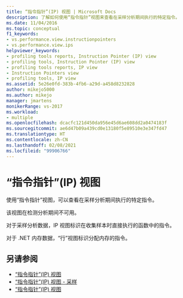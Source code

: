 ```yaml
---
title: “指令指针”(IP) 视图 | Microsoft Docs
description: 了解如何使用“指令指针”视图来查看在采样分析期间执行的特定指令。
ms.date: 11/04/2016
ms.topic: conceptual
f1_keywords:
- vs.performance.view.instructionpointers
- vs.performance.view.ips
helpviewer_keywords:
- profiling tools reports, Instruction Pointer (IP) view
- profiling tools, Instruction Pointer (IP) view
- profiling tools reports, IP view
- Instruction Pointers view
- profiling tools, IP view
ms.assetid: 5e26e0fd-383b-4fb6-a29d-a458d8232828
author: mikejo5000
ms.author: mikejo
manager: jmartens
monikerRange: vs-2017
ms.workload:
- multiple
ms.openlocfilehash: dcacfc121d450da956e45d6ae608dd2a0474183f
ms.sourcegitcommit: ae6d47b09a439cd0e13180f5e89510e3e347fd47
ms.translationtype: HT
ms.contentlocale: zh-CN
ms.lasthandoff: 02/08/2021
ms.locfileid: "99906766"
---
```

# <a name="instruction-pointers-ips-view"></a>“指令指针”(IP) 视图
使用“指令指针”视图，可以查看在采样分析期间执行的特定指令。

 该视图在检测分析期间不可用。

 对于采样分析数据，IP 视图标识在收集样本时直接执行的函数中的指令。

 对于 .NET 内存数据，“行”视图标识分配内存的指令。

## <a name="see-also"></a>另请参阅
- [“指令指针”(IP) 视图](../profiling/instruction-pointers-ips-view-sampling-data.md)
- [“指令指针”(IP) 视图 - 采样](../profiling/instruction-pointers-ips-view-dotnet-memory-sampling-data.md)
- [“指令指针”(IP) 视图](../profiling/instruction-pointers-ips-view-contention-data.md)
